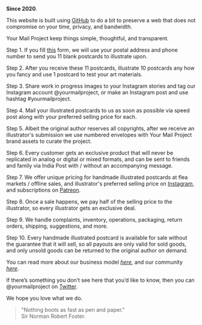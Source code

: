 **Since 2020**.

This website is built using <a href="https://www.github.com/kushalsamant" target="_blank">GitHub</a> to do a bit to preserve a web that does not compromise on your time, privacy, and bandwidth.

Your Mail Project keep things simple, thoughtful, and transparent.

Step 1. If you fill <a href="https://yourmailproject.typeform.com/to/krhWpQJZ" target="_blank">this</a> form, we will use your postal address and phone number to send you 11 blank postcards to illustrate upon.

Step 2. After you receive these 11 postcards, illustrate 10 postcards any how you fancy and use 1 postcard to test your art materials.

Step 3. Share work in progress images to your Instagram stories and tag our Instagram account @yourmailproject, or make an Instagram post and use hashtag #yourmailproject.

Step 4. Mail your illustrated postcards to us as soon as possible via speed post along with your preferred selling price for each.

Step 5. Albeit the original author reserves all copyrights, after we receive an illustrator's submission we use numbered envelopes with Your Mail Project brand assets to curate the project.

Step 6. Every customer gets an exclusive product that will never be replicated in analog or digital or mixed formats, and can be sent to friends and family via India Post with / without an accompanying message.

Step 7. We offer unique pricing for handmade illustrated postcards at flea markets / offline sales, and illustrator's preferred selling price on <a href="https://www.instagram.com/yourmailproject" target="_blank">Instagram</a>, and subscriptions on <a href="https://www.patreon.com/yourmailproject?fan_landing=true" target="_blank">Patreon</a>.

Step 8. Once a sale happens, we pay half of the selling price to the illustrator, so every illustrator gets an exclusive deal.

Step 9. We handle complaints, inventory, operations, packaging, return orders, shipping, suggestions, and more.

Step 10. Every handmade illustrated postcard is available for sale without the guarantee that it will sell, so all payouts are only valid for sold goods, and only unsold goods can be returned to the original author on demand.

You can read more about our business model [_here_](https://kushalsamant.github.io/yourmailproject/ourbusinessmodel.html), and our community [_here_](https://kushalsamant.github.io/yourmailproject/ourcommunity.html).

If there’s something you don’t see here that you’d like to know, then you can @yourmailproject on <a href="https://www.twitter.com/yourmailproject" target="_blank">Twitter</a>.

We hope you love what we do.

> "Nothing boots as fast as pen and paper."  
> Sir Norman Robert Foster.
